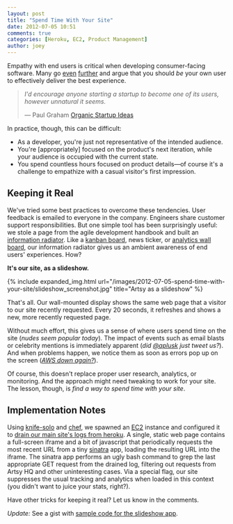 ```yaml
---
layout: post
title: "Spend Time With Your Site"
date: 2012-07-05 10:51
comments: true
categories: [Heroku, EC2, Product Management]
author: joey
---
```


Empathy with end users is critical when developing consumer-facing software. Many go [even](http://innonate.com/2011/03/09/hackers-the-canon-of-consumer-facing-products/) [further](http://www.uie.com/articles/self_design/) and argue that you should _be_ your own user to effectively deliver the best experience.

> _I'd encourage anyone starting a startup to become one of its users, however unnatural it seems._
>
> &mdash; Paul Graham [Organic Startup Ideas](http://paulgraham.com/organic.html)

In practice, though, this can be difficult:

* As a developer, you're just not representative of the intended audience.
* You're [appropriately] focused on the product's next iteration, while your audience is occupied with the current state.
* You spend countless hours focused on product details&mdash;of course it's a challenge to empathize with a casual visitor's first impression.

Keeping it Real
---------------

We've tried some best practices to overcome these tendencies. User feedback is emailed to everyone in the company. Engineers share customer support responsibilities. But one simple tool has been surprisingly useful: we stole a page from the agile development handbook and built an [information radiator](http://alistair.cockburn.us/Information+radiator). Like a [kanban board](http://en.wikipedia.org/wiki/Kanban_board), news ticker, or [analytics wall board](https://demo.geckoboard.com/dashboard/B6782E562794C2F2/), our information radiator gives us an ambient awareness of end users' experiences. How?

<!-- more -->

**It's our site, as a slideshow.**

{% include expanded_img.html url="/images/2012-07-05-spend-time-with-your-site/slideshow_screenshot.jpg" title="Artsy as a slideshow" %}

That's all. Our wall-mounted display shows the same web page that a visitor to our site recently requested. Every 20 seconds, it refreshes and shows a new, more recently requested page.

Without much effort, this gives us a sense of where users spend time on the site (_nudes seem popular today_). The impact of events such as email blasts or celebrity mentions is immediately apparent (_did [@aplusk](https://twitter.com/aplusk) just tweet us?_). And when problems happen, we notice them as soon as errors pop up on the screen (_[AWS down again?](http://gigaom.com/cloud/some-of-amazon-web-services-are-down-again/)_).

Of course, this doesn't replace proper user research, analytics, or monitoring. And the approach might need tweaking to work for your site. The lesson, though, is _find a way to spend time with your site_.

Implementation Notes
--------------------

Using [knife-solo](https://github.com/matschaffer/knife-solo) and [chef](http://www.opscode.com/chef/), we spawned an [EC2](http://aws.amazon.com/ec2/) instance and configured it to [drain our main site's logs from heroku](https://devcenter.heroku.com/articles/logging#syslog_drains). A single, static web page contains a full-screen iframe and a bit of javascript that periodically requests the most recent URL from a tiny [sinatra](http://www.sinatrarb.com/) app, loading the resulting URL into the iframe. The sinatra app performs an ugly bash command to grep the last appropriate GET request from the drained log, filtering out requests from Artsy HQ and other uninteresting cases. Via a special flag, our site suppresses the usual tracking and analytics when loaded in this context (you didn't want to juice your stats, right?).

Have other tricks for keeping it real? Let us know in the comments.

_Update:_ See a gist with [sample code for the slideshow app](https://gist.github.com/3073907).
